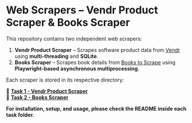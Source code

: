 # **Web Scrapers – Vendr Product Scraper & Books Scraper**

This repository contains two independent web scrapers:

1. **Vendr Product Scraper** – Scrapes software product data from [Vendr](https://www.vendr.com/) using **multi-threading** and **SQLite**.
2. **Books Scraper** – Scrapes book details from [Books to Scrape](https://books.toscrape.com/) using **Playwright-based asynchronous multiprocessing**.

Each scraper is stored in its respective directory:

📂 **[Task 1 - Vendr Product Scraper](task_1/README.md)**  
📂 **[Task 2 - Books Scraper](task_2/README.md)**  

**For installation, setup, and usage, please check the README inside each task folder.**

